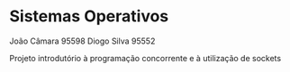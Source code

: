 # Sistemas Operativos 
João Câmara 95598   Diogo Silva 95552

Projeto introdutório à programação concorrente e à utilização de sockets
